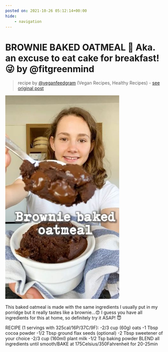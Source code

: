 ```yaml
---
posted on: 2021-10-26 05:12:14+00:00
hide:
    - navigation
---
```


# BROWNIE BAKED OATMEAL 🍫 Aka. an excuse to eat cake for breakfast! 😜 by @fitgreenmind 

> recipe by [@veganfeedgram](https://www.instagram.com/veganfeedgram/) 
(Vegan Recipes, Healthy Recipes) - [see original post](https://instagram.com/p/CVesltTptpK)

![](../img/veganfeedgram_26-10-2021_0510.png)


This baked oatmeal is made with the same ingredients I usually put in my porridge but it really tastes like a brownie...😍
I guess you have all ingredients for this at home, so definitely try it ASAP! 😇

RECIPE (1 servings with 325cal/16P/37C/9F):
-2/3 cup (60g) oats
-1 Tbsp cocoa powder 
-1/2 Tbsp ground flax seeds (optional)
-2 Tbsp sweetener of your choice 
-2/3 cup (160ml) plant milk
-1/2 Tsp baking powder
BLEND all ingredients until smooth/BAKE at 175Celsius/350Fahrenheit for 20-25min 